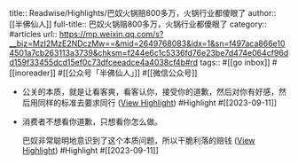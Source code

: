 title:: Readwise/Highlights/巴奴火锅赔800多万，火锅行业都傻眼了
author:: [[半佛仙人]]
full-title:: 巴奴火锅赔800多万，火锅行业都傻眼了
category:: #articles
url:: https://mp.weixin.qq.com/s?__biz=MzI2MzE2NDczMw==&mid=2649768083&idx=1&sn=f497aca866e104501a7cb263113a3739&chksm=f244e6c1c5336fd76e23be7d474e064cf96dd159f33455dcd15ef0c73dfceeadce4a4038cf4b#rd
tags:: #[[go inbox]] #[[inoreader]] #[[公众号「半佛仙人」]] #[[微信公众号]]
- 公关的本质，就是让看客爽，看客认你，接受你的道歉，然后对你有好感，然后用同样的标准去要求同行 ([View Highlight](https://read.readwise.io/read/01ha0xs35sqwfh1at03tjcddmr)) #Highlight #[[2023-09-11]]
- 消费者不想看你道歉，只想看你怎么做。
  
  巴奴非常聪明地意识到了这个本质问题，所以干脆利落的赔钱 ([View Highlight](https://read.readwise.io/read/01ha0xsm8wpnmjzze8jfexxs4n)) #Highlight #[[2023-09-11]]